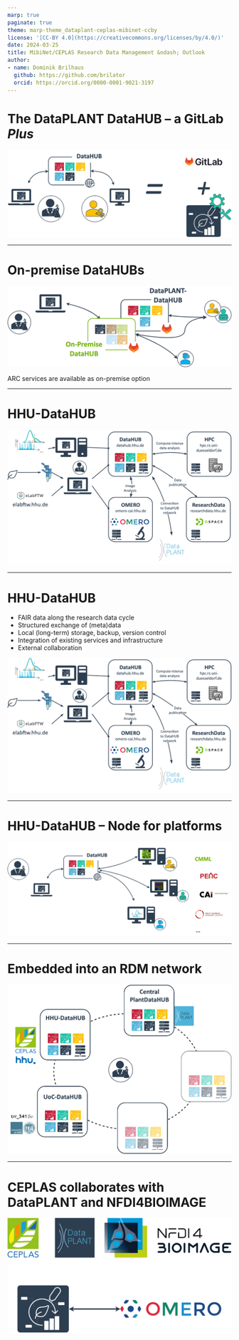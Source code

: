 ```yaml
---
marp: true
paginate: true
theme: marp-theme_dataplant-ceplas-mibinet-ccby
license: '[CC-BY 4.0](https://creativecommons.org/licenses/by/4.0/)'
date: 2024-03-25
title: MibiNet/CEPLAS Research Data Management &ndash; Outlook
author:
- name: Dominik Brilhaus
  github: https://github.com/brilator
  orcid: https://orcid.org/0000-0001-9021-3197
---
```

<!--
# Connection to the NFDI

![](../../img/connection_NFDI.drawio.png)

---

# Data Stewardship between DataPLANT and the community <!-- fit 

![w:880](./../../img/DataPLANT_big_collaboration.drawio.png)


---
-->

# The DataPLANT DataHUB &ndash; a GitLab ***Plus***

![](./../../img/DataHUB-GitLab.drawio.png)

---

# On-premise DataHUBs

![alt text](../../img/DataHUB-onPremise.drawio.png)

ARC services are available as on-premise option

---

# HHU-DataHUB

![w:800](./../../img/HHU-DataHUB.drawio.png)

---

# HHU-DataHUB

- FAIR data along the research data cycle
- Structured exchange of (meta)data
- Local (long-term) storage, backup, version control
- Integration of existing services and infrastructure
- External collaboration

![bg right:45% w:500](./../../img/HHU-DataHUB.drawio.png)

---

# HHU-DataHUB &ndash; Node for platforms


![w:900](./../../img/ceplas-enablingPlatforms-logos.drawio.png)

---

# Embedded into an RDM network

![w:600](./../../img/DataHUB-Network-putative.drawio.png)

---

# CEPLAS collaborates with DataPLANT and NFDI4BIOIMAGE <!-- fit -->

![w:700](./../../img/DataPLANT-collaborationCEPLAS-NFDI4BI.drawio.png)

<!--
---

# CEPLAS Research Data Policy

<div class="two-columns">
  <div>
  
  ![](./../../img/ceplas-policy-title.png)
  
  </div>
  <div>

  ![](./../../img/ceplas-ARCs.drawio.svg)
    
  </div>
</div>

-->